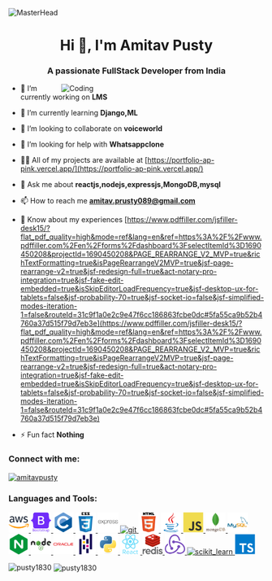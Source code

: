 ![MasterHead](https://thereadersea.com/wp-content/uploads/2023/05/mern-stack.png)
<h1 align="center">Hi 👋, I'm Amitav Pusty</h1>
<h3 align="center">A passionate FullStack Developer from India</h3>
<img align="right" alt="Coding" width="400" src="https://images.squarespace-cdn.com/content/v1/5769fc401b631bab1addb2ab/1541580611624-TE64QGKRJG8SWAIUS7NS/coding-freak.gif"/>

- 🔭 I’m currently working on **LMS**

- 🌱 I’m currently learning **Django,ML**

- 👯 I’m looking to collaborate on **voiceworld**

- 🤝 I’m looking for help with **Whatsappclone**

- 👨‍💻 All of my projects are available at [https://portfolio-ap-pink.vercel.app/](https://portfolio-ap-pink.vercel.app/)

- 💬 Ask me about **reactjs,nodejs,expressjs,MongoDB,mysql**

- 📫 How to reach me **amitav.prusty089@gmail.com**

- 📄 Know about my experiences [https://www.pdffiller.com/jsfiller-desk15/?flat_pdf_quality=high&mode=ref&lang=en&ref=https%3A%2F%2Fwww.pdffiller.com%2Fen%2Fforms%2Fdashboard%3FselectItemId%3D1690450208&projectId=1690450208&PAGE_REARRANGE_V2_MVP=true&richTextFormatting=true&isPageRearrangeV2MVP=true&jsf-page-rearrange-v2=true&jsf-redesign-full=true&act-notary-pro-integration=true&jsf-fake-edit-embedded=true&isSkipEditorLoadFrequency=true&jsf-desktop-ux-for-tablets=false&jsf-probability-70=true&jsf-socket-io=false&jsf-simplified-modes-iteration-1=false&routeId=31c9f1a0e2c9e47f6cc186863fcbe0dc#5fa55ca9b52b4760a37d515f79d7eb3e](https://www.pdffiller.com/jsfiller-desk15/?flat_pdf_quality=high&mode=ref&lang=en&ref=https%3A%2F%2Fwww.pdffiller.com%2Fen%2Fforms%2Fdashboard%3FselectItemId%3D1690450208&projectId=1690450208&PAGE_REARRANGE_V2_MVP=true&richTextFormatting=true&isPageRearrangeV2MVP=true&jsf-page-rearrange-v2=true&jsf-redesign-full=true&act-notary-pro-integration=true&jsf-fake-edit-embedded=true&isSkipEditorLoadFrequency=true&jsf-desktop-ux-for-tablets=false&jsf-probability-70=true&jsf-socket-io=false&jsf-simplified-modes-iteration-1=false&routeId=31c9f1a0e2c9e47f6cc186863fcbe0dc#5fa55ca9b52b4760a37d515f79d7eb3e)

- ⚡ Fun fact **Nothing**

<h3 align="left">Connect with me:</h3>
<p align="left">
<a href="https://linkedin.com/in/amitavpusty" target="blank"><img align="center" src="https://raw.githubusercontent.com/rahuldkjain/github-profile-readme-generator/master/src/images/icons/Social/linked-in-alt.svg" alt="amitavpusty" height="30" width="40" /></a>
</p>

<h3 align="left">Languages and Tools:</h3>
<p align="left"> <a href="https://aws.amazon.com" target="_blank" rel="noreferrer"> <img src="https://raw.githubusercontent.com/devicons/devicon/master/icons/amazonwebservices/amazonwebservices-original-wordmark.svg" alt="aws" width="40" height="40"/> </a> <a href="https://getbootstrap.com" target="_blank" rel="noreferrer"> <img src="https://raw.githubusercontent.com/devicons/devicon/master/icons/bootstrap/bootstrap-plain-wordmark.svg" alt="bootstrap" width="40" height="40"/> </a> <a href="https://www.cprogramming.com/" target="_blank" rel="noreferrer"> <img src="https://raw.githubusercontent.com/devicons/devicon/master/icons/c/c-original.svg" alt="c" width="40" height="40"/> </a> <a href="https://www.w3schools.com/css/" target="_blank" rel="noreferrer"> <img src="https://raw.githubusercontent.com/devicons/devicon/master/icons/css3/css3-original-wordmark.svg" alt="css3" width="40" height="40"/> </a> <a href="https://expressjs.com" target="_blank" rel="noreferrer"> <img src="https://raw.githubusercontent.com/devicons/devicon/master/icons/express/express-original-wordmark.svg" alt="express" width="40" height="40"/> </a> <a href="https://git-scm.com/" target="_blank" rel="noreferrer"> <img src="https://www.vectorlogo.zone/logos/git-scm/git-scm-icon.svg" alt="git" width="40" height="40"/> </a> <a href="https://www.w3.org/html/" target="_blank" rel="noreferrer"> <img src="https://raw.githubusercontent.com/devicons/devicon/master/icons/html5/html5-original-wordmark.svg" alt="html5" width="40" height="40"/> </a> <a href="https://www.java.com" target="_blank" rel="noreferrer"> <img src="https://raw.githubusercontent.com/devicons/devicon/master/icons/java/java-original.svg" alt="java" width="40" height="40"/> </a> <a href="https://developer.mozilla.org/en-US/docs/Web/JavaScript" target="_blank" rel="noreferrer"> <img src="https://raw.githubusercontent.com/devicons/devicon/master/icons/javascript/javascript-original.svg" alt="javascript" width="40" height="40"/> </a> <a href="https://www.mongodb.com/" target="_blank" rel="noreferrer"> <img src="https://raw.githubusercontent.com/devicons/devicon/master/icons/mongodb/mongodb-original-wordmark.svg" alt="mongodb" width="40" height="40"/> </a> <a href="https://www.mysql.com/" target="_blank" rel="noreferrer"> <img src="https://raw.githubusercontent.com/devicons/devicon/master/icons/mysql/mysql-original-wordmark.svg" alt="mysql" width="40" height="40"/> </a> <a href="https://www.nginx.com" target="_blank" rel="noreferrer"> <img src="https://raw.githubusercontent.com/devicons/devicon/master/icons/nginx/nginx-original.svg" alt="nginx" width="40" height="40"/> </a> <a href="https://nodejs.org" target="_blank" rel="noreferrer"> <img src="https://raw.githubusercontent.com/devicons/devicon/master/icons/nodejs/nodejs-original-wordmark.svg" alt="nodejs" width="40" height="40"/> </a> <a href="https://www.oracle.com/" target="_blank" rel="noreferrer"> <img src="https://raw.githubusercontent.com/devicons/devicon/master/icons/oracle/oracle-original.svg" alt="oracle" width="40" height="40"/> </a> <a href="https://pandas.pydata.org/" target="_blank" rel="noreferrer"> <img src="https://raw.githubusercontent.com/devicons/devicon/2ae2a900d2f041da66e950e4d48052658d850630/icons/pandas/pandas-original.svg" alt="pandas" width="40" height="40"/> </a> <a href="https://www.python.org" target="_blank" rel="noreferrer"> <img src="https://raw.githubusercontent.com/devicons/devicon/master/icons/python/python-original.svg" alt="python" width="40" height="40"/> </a> <a href="https://reactjs.org/" target="_blank" rel="noreferrer"> <img src="https://raw.githubusercontent.com/devicons/devicon/master/icons/react/react-original-wordmark.svg" alt="react" width="40" height="40"/> </a> <a href="https://redis.io" target="_blank" rel="noreferrer"> <img src="https://raw.githubusercontent.com/devicons/devicon/master/icons/redis/redis-original-wordmark.svg" alt="redis" width="40" height="40"/> </a> <a href="https://redux.js.org" target="_blank" rel="noreferrer"> <img src="https://raw.githubusercontent.com/devicons/devicon/master/icons/redux/redux-original.svg" alt="redux" width="40" height="40"/> </a> <a href="https://scikit-learn.org/" target="_blank" rel="noreferrer"> <img src="https://upload.wikimedia.org/wikipedia/commons/0/05/Scikit_learn_logo_small.svg" alt="scikit_learn" width="40" height="40"/> </a> <a href="https://www.typescriptlang.org/" target="_blank" rel="noreferrer"> <img src="https://raw.githubusercontent.com/devicons/devicon/master/icons/typescript/typescript-original.svg" alt="typescript" width="40" height="40"/> </a> </p>

<p><img align="left" src="https://github-readme-stats.vercel.app/api/top-langs?username=pusty1830&show_icons=true&locale=en&layout=compact" alt="pusty1830" /></p>

<p>&nbsp;<img align="center" src="https://github-readme-stats.vercel.app/api?username=pusty1830&show_icons=true&locale=en" alt="pusty1830" /></p>
